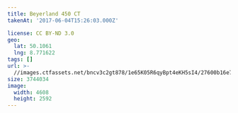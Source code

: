 ```yaml
---
title: Beyerland 450 CT
takenAt: '2017-06-04T15:26:03.000Z'

license: CC BY-ND 3.0
geo:
  lat: 50.1061
  lng: 8.771622
tags: []
url: >-
  //images.ctfassets.net/bncv3c2gt878/1e65K05R6qyBpt4eKH5sI4/27600b16e735c0f0a5e0e4a6d886e8c8/beyerland-450-ct_34251057504_o
size: 3744034
image:
  width: 4608
  height: 2592
---
```

